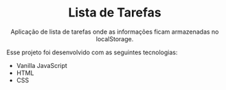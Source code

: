 <h1 align="center"> Lista de Tarefas </h1>

<p align="center">
Aplicação de lista de tarefas onde as informações ficam armazenadas no localStorage.
</p>

Esse projeto foi desenvolvido com as seguintes tecnologias:

- Vanilla JavaScript
- HTML
- CSS
